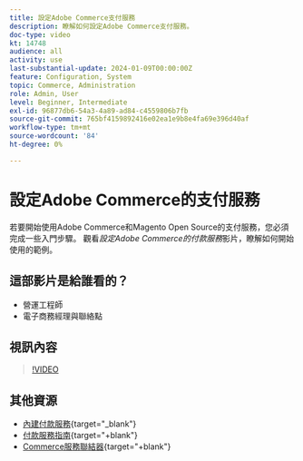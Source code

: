 ```yaml
---
title: 設定Adobe Commerce支付服務
description: 瞭解如何設定Adobe Commerce支付服務。
doc-type: video
kt: 14748
audience: all
activity: use
last-substantial-update: 2024-01-09T00:00:00Z
feature: Configuration, System
topic: Commerce, Administration
role: Admin, User
level: Beginner, Intermediate
exl-id: 96877db6-54a3-4a89-ad84-c4559806b7fb
source-git-commit: 765bf4159892416e02ea1e9b8e4fa69e396d40af
workflow-type: tm+mt
source-wordcount: '84'
ht-degree: 0%

---
```


# 設定Adobe Commerce的支付服務

若要開始使用Adobe Commerce和Magento Open Source的支付服務，您必須完成一些入門步驟。 觀看&#x200B;_設定Adobe Commerce的付款服務_&#x200B;影片，瞭解如何開始使用的範例。

## 這部影片是給誰看的？

- 營運工程師
- 電子商務經理與聯絡點

## 視訊內容

>[!VIDEO](https://video.tv.adobe.com/v/3425957?learn=on)

## 其他資源

- [內建付款服務](https://experienceleague.adobe.com/docs/commerce-merchant-services/payment-services/get-started/onboard.html){target="_blank"}
- [付款服務指南](https://experienceleague.adobe.com/docs/commerce-merchant-services/payment-services/guide-overview.html){target="+blank"}
- [Commerce服務聯結器](https://experienceleague.adobe.com/docs/commerce-merchant-services/user-guides/integration-services/saas.html){target="+blank"}
